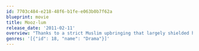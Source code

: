 ```yaml
---
id: 7703c484-e218-48f6-b1fe-e063b0b7f62a
blueprint: movie
title: Mooz-lum
release_date: '2011-02-11'
overview: "Thanks to a strict Muslim upbringing that largely shielded him from the outside world, Tariq's first year of college proves transformative. That is, until the 9/11 terrorist attacks invite growing suspicion and distrust from his angry classmates."
genres: '[{"id": 18, "name": "Drama"}]'
---
```

